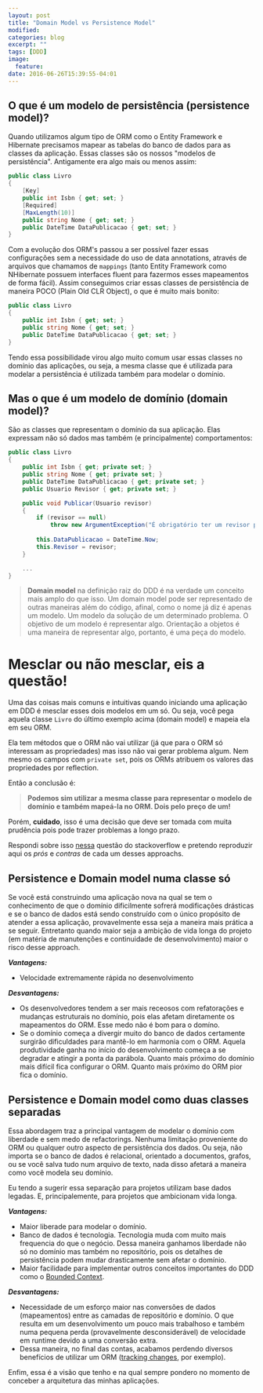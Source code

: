 ```yaml
---
layout: post
title: "Domain Model vs Persistence Model"
modified:
categories: blog
excerpt: ""
tags: [DDD]
image:
  feature:
date: 2016-06-26T15:39:55-04:01
---
```


## O que é um modelo de persistência (persistence model)?

Quando utilizamos algum tipo de ORM como o Entity Framework e Hibernate precisamos mapear as tabelas do banco de dados para as classes da aplicação. Essas classes são os nossos "modelos de persistência". Antigamente era algo mais ou menos assim:

```c#
public class Livro 
{ 
    [Key] 
    public int Isbn { get; set; }
    [Required]      
    [MaxLength(10)]
    public string Nome { get; set; }  
    public DateTime DataPublicacao { get; set; }
}
```

Com a evolução dos ORM's passou a ser possível fazer essas configurações sem a necessidade do uso de data annotations, através de arquivos que chamamos de `mappings` (tanto Entity Framework como NHibernate possuem interfaces fluent para fazermos esses mapeamentos de forma fácil). Assim conseguimos criar essas classes de persistência de maneira POCO (Plain Old CLR Object), o que é muito mais bonito:

```c#
public class Livro 
{ 
    public int Isbn { get; set; }    
    public string Nome { get; set; }
    public DateTime DataPublicacao { get; set; }  
}
```

Tendo essa possibilidade virou algo muito comum usar essas classes no domínio das aplicações, ou seja, a mesma classe que é utilizada para modelar a persistência é utilizada também para modelar o domínio.

## Mas o que é um modelo de domínio (domain model)?

São as classes que representam o domínio da sua aplicação. Elas expressam não só dados mas também (e principalmente) comportamentos:


```c#
public class Livro 
{ 
    public int Isbn { get; private set; }    
    public string Nome { get; private set; }
    public DateTime DataPublicacao { get; private set; }
    public Usuario Revisor { get; private set; }

    public void Publicar(Usuario revisor)
    {
        if (revisor == null)
            throw new ArgumentException("É obrigatório ter um revisor para publicar!");
        
        this.DataPublicacao = DateTime.Now;        
        this.Revisor = revisor;
    }

    ...
}
```

> **Domain model** na definição raiz do DDD é na verdade um conceito mais amplo do que isso. Um domain model pode ser representado de outras maneiras além do código, afinal, como o nome já diz é apenas um modelo. Um modelo da solução de um determinado problema. O objetivo de um modelo é representar algo. Orientação a objetos é uma maneira de representar algo, portanto, é uma peça do modelo. 

# Mesclar ou não mesclar, eis a questão!

Uma das coisas mais comuns e intuitivas quando iniciando uma aplicação em DDD é mesclar esses dois modelos em um só. Ou seja, você pega aquela classe `Livro` do último exemplo acima (domain model) e mapeia ela em seu ORM. 

Ela tem métodos que o ORM não vai utilizar (já que para o ORM só interessam as propriedades) mas isso não vai gerar problema algum. Nem mesmo os campos com `private set`, pois os ORMs atribuem os valores das propriedades por reflection.

Então a conclusão é: 

> **Podemos sim utilizar a mesma classe para representar o modelo de domínio e também mapeá-la no ORM. Dois pelo preço de um!**

Porém, **cuidado**, isso é uma decisão que deve ser tomada com muita prudência pois pode trazer problemas a longo prazo. 

Respondi sobre isso [nessa](http://stackoverflow.com/a/34436709/890890) questão do stackoverflow e pretendo reproduzir aqui os *prós* e *contras* de cada um desses approachs.

## Persistence e Domain model numa classe só

Se você está construindo uma aplicação nova na qual se tem o conhecimento de que o domínio dificilmente sofrerá modificações drásticas e se o banco de dados está sendo construído com o único propósito de atender a essa aplicação, provavelmente essa seja a maneira mais prática a se seguir. Entretanto quando maior seja a ambição de vida longa do projeto (em matéria de manutenções e continuidade de desenvolvimento) maior o risco desse approach.

***Vantagens:***

* Velocidade extremamente rápida no desenvolvimento

***Desvantagens:***

* Os desenvolvedores tendem a ser mais receosos com refatorações e mudanças estruturais no domínio, pois elas afetam diretamente os mapeamentos do ORM. Esse medo não é bom para o domíno.
* Se o domínio começa a divergir muito do banco de dados certamente surgirão dificuldades para mantê-lo em harmonia com o ORM. Aquela produtividade ganha no início do desenvolvimento começa a se degradar e atingir a ponta da parábola. Quanto mais próximo do domínio mais difícil fica configurar o ORM. Quanto mais próximo do ORM pior fica o domínio.

## Persistence e Domain model como duas classes separadas

Essa abordagem traz a principal vantagem de modelar o domínio com liberdade e sem medo de refactorings. Nenhuma limitação proveniente do ORM ou qualquer outro aspecto de persistência dos dados. Ou seja, não importa se o banco de dados é relacional, orientado a documentos, grafos, ou se você salva tudo num arquivo de texto, nada disso afetará a maneira como você modela seu domínio. 

Eu tendo a sugerir essa separação para projetos utilizam base dados legadas. E, principalemente, para projetos que ambicionam vida longa.  

***Vantagens:***

* Maior liberade para modelar o domínio.
* Banco de dados é tecnologia. Tecnologia muda com muito mais frequencia do que o negócio. Dessa maneira ganhamos liberdade não só no domínio mas também no repositório, pois os detalhes de persistência podem mudar drasticamente sem afetar o domínio.
* Maior facilidade para implementar outros conceitos importantes do DDD como o [Bounded Context](http://martinfowler.com/bliki/BoundedContext.html).

***Desvantagens:***

* Necessidade de um esforço maior nas conversões de dados (mapeamentos) entre as camadas de repositório e domínio. O que resulta em um desenvolvimento um pouco mais trabalhoso e também numa pequena perda (provavelmente desconsiderável) de velocidade em runtime devido a uma conversão extra.
* Dessa maneira, no final das contas, acabamos perdendo diversos benefícios de utilizar um ORM ([tracking changes](https://msdn.microsoft.com/library/dd456848(v=vs.100).aspx), por exemplo). 

Enfim, essa é a visão que tenho e na qual sempre pondero no momento de conceber a arquitetura das minhas aplicações. 
